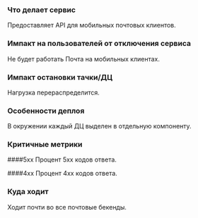 ### Что делает сервис
Предоставляет API для мобильных почтовых клиентов.

### Импакт на пользователей от отключения сервиса
Не будет работать Почта на мобильных клиентах.

### Импакт остановки тачки/ДЦ
Нагрузка перераспределится.

### Особенности деплоя
В окружении каждый ДЦ выделен в отдельную компоненту.

### Критичные метрики
####5xx
Процент 5xx кодов ответа.

####4xx
Процент 4xx кодов ответа.

### Куда ходит
Ходит почти во все почтовые бекенды.

